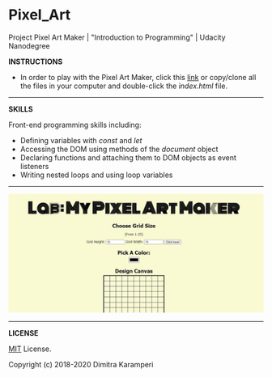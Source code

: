 # Pixel_Art
Project Pixel Art Maker | "Introduction to Programming" | Udacity Nanodegree

**INSTRUCTIONS**

- In order to play with the Pixel Art Maker, click this [link](https://dimikara.github.io/Pixel_Art/) or copy/clone all the files in your computer and double-click the *ìndex.html* file.

___

**SKILLS**

Front-end programming skills including:

- Defining variables with *const* and *let*
- Accessing the DOM using methods of the *document* object
- Declaring functions and attaching them to DOM objects as event listeners
- Writing nested loops and using loop variables

___

![Screenshot1](/Lab_Pixel_Art_Maker.jpg "Pixel Art Maker")

___

**LICENSE**

[MIT](https://github.com/dimikara/Pixel_Art/blob/master/LICENSE) License.

Copyright (c) 2018-2020 Dimitra Karamperi
